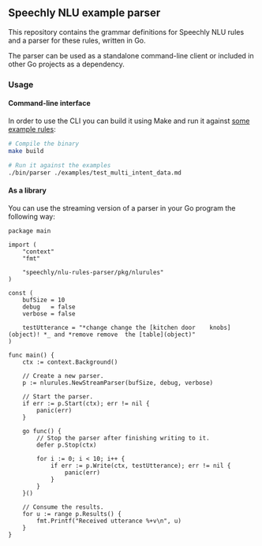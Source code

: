 ## Speechly NLU example parser

This repository contains the grammar definitions for Speechly NLU rules and a parser for these rules, written in Go.

The parser can be used as a standalone command-line client or included in other Go projects as a dependency.

### Usage

#### Command-line interface

In order to use the CLI you can build it using Make and run it against [some example rules](examples/test_multi_intent_data.md):

```sh
# Compile the binary
make build

# Run it against the examples
./bin/parser ./examples/test_multi_intent_data.md
```

#### As a library

You can use the streaming version of a parser in your Go program the following way:

```golang
package main

import (
	"context"
	"fmt"

	"speechly/nlu-rules-parser/pkg/nlurules"
)

const (
	bufSize = 10
	debug   = false
	verbose = false

	testUtterance = "*change change the [kitchen door    knobs](object)! *_ and *remove remove  the [table](object)"
)

func main() {
	ctx := context.Background()

	// Create a new parser.
	p := nlurules.NewStreamParser(bufSize, debug, verbose)

	// Start the parser.
	if err := p.Start(ctx); err != nil {
		panic(err)
	}

	go func() {
		// Stop the parser after finishing writing to it.
		defer p.Stop(ctx)

		for i := 0; i < 10; i++ {
			if err := p.Write(ctx, testUtterance); err != nil {
				panic(err)
			}
		}
	}()

	// Consume the results.
	for u := range p.Results() {
		fmt.Printf("Received utterance %+v\n", u)
	}
}
```
